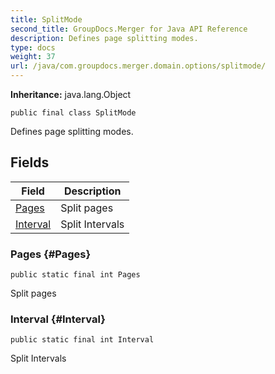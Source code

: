 ```yaml
---
title: SplitMode
second_title: GroupDocs.Merger for Java API Reference
description: Defines page splitting modes.
type: docs
weight: 37
url: /java/com.groupdocs.merger.domain.options/splitmode/
---
```

**Inheritance:**
java.lang.Object
```
public final class SplitMode
```

Defines page splitting modes.
## Fields

| Field | Description |
| --- | --- |
| [Pages](#Pages) | Split pages |
| [Interval](#Interval) | Split Intervals |
### Pages {#Pages}
```
public static final int Pages
```


Split pages

### Interval {#Interval}
```
public static final int Interval
```


Split Intervals

